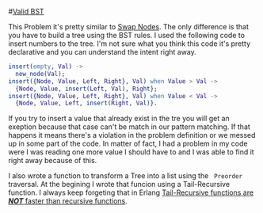 #[Valid BST](https://www.hackerrank.com/challenges/valid-bst)

This Problem it's pretty similar to [Swap Nodes](../swap-node/README.md). The only difference is that you have to build a tree using the BST rules. I used the following code to insert numbers to the tree. I'm not sure what you think this code it's pretty declarative and you can understand the intent right away.

```erlang
insert(empty, Val) ->
  new_node(Val);
insert({Node, Value, Left, Right}, Val) when Value > Val ->
  {Node, Value, insert(Left, Val), Right};
insert({Node, Value, Left, Right}, Val) when Value < Val ->
  {Node, Value, Left, insert(Right, Val)}.
```

If you try to insert a value that already exist in the tre you will get an exeption because that case can't be match in our pattern matching. If that happens it means there's a violation in the problem definition or we messed up in some part of the code. In matter of fact, I had a problem in my code were I was reading one more value I should have to and I was able to find it right away because of this.

I also wrote a function to transform a Tree into a list using the ``` Preorder``` traversal. At the begining I wrote that funcion using a Tail-Recursive function. I always keep forgeting that in Erlang [Tail-Recursive functions are ___NOT___ faster than recursive functions](http://erlang.org/doc/efficiency_guide/myths.html#id60476).

